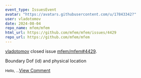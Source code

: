 ```yaml
---
event_type: IssuesEvent
avatar: "https://avatars.githubusercontent.com/u/17843342?"
user: vladotomov
date: 2024-08-04
repo_name: mfem/mfem
html_url: https://github.com/mfem/mfem/issues/4429
repo_url: https://github.com/mfem/mfem
---
```


<a href='https://github.com/vladotomov' target='_blank'>vladotomov</a> closed issue <a href='https://github.com/mfem/mfem/issues/4429' target='_blank'>mfem/mfem#4429</a>.

<p>Boundary Dof (id) and physical location</p><small>Hello,...</small><a href='https://github.com/mfem/mfem/issues/4429' target='_blank'>View Comment</a>